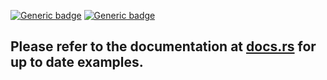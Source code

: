 [![Generic badge](https://img.shields.io/crates/l/gmailnator)]() [![Generic badge](https://img.shields.io/crates/v/gmailnator)]()

## Please refer to the documentation at [docs.rs](https://docs.rs/gmailnator/*/gmailnator/) for up to date examples.
